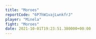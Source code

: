 ```yaml
---
title: "Moroes"
reportCode: "6P7hW1vajLwnkfrJ"
player: "Minela"
fight: "Moroes"
date: 2021-10-01T19:23:51.380000+00:00
---
```

